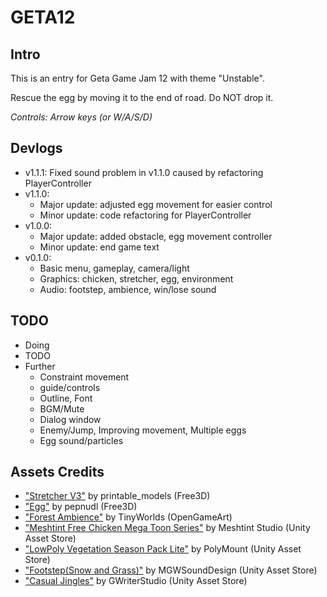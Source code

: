 # GETA12

## Intro
This is an entry for Geta Game Jam 12 with theme "Unstable"​​.

Rescue the egg by moving it to the end of road. Do NOT drop it.

*Controls: Arrow keys (or W/A/S/D)*

## Devlogs
* v1.1.1: Fixed sound problem in v1.1.0 caused by refactoring PlayerController
* v1.1.0:
    * Major update: adjusted egg movement for easier control
    * Minor update: code refactoring for PlayerController
* v1.0.0:
    * Major update: added obstacle, egg movement controller
    * Minor update: end game text
* v0.1.0:
    * Basic menu, gameplay, camera/light
    * Graphics: chicken, stretcher, egg, environment
    * Audio: footstep, ambience, win/lose sound

## TODO
* Doing
* TODO
* Further
    * Constraint movement
    * guide/controls
    * Outline, Font
    * BGM/Mute
    * Dialog window
    * Enemy/Jump, Improving movement, Multiple eggs
    * Egg sound/particles

## Assets Credits
* ["Stretcher V3"](https://free3d.com/3d-model/stretcher-v3--790632.html)
by printable_models (Free3D)
* ["Egg"](https://free3d.com/3d-models/egg)
by pepnudl (Free3D)
* ["Forest Ambience"](https://opengameart.org/content/forest-ambience)
by TinyWorlds (OpenGameArt)
* ["Meshtint Free Chicken Mega Toon Series"](https://assetstore.unity.com/packages/3d/characters/animals/meshtint-free-chicken-mega-toon-series-151842)
by Meshtint Studio (Unity Asset Store)
* ["LowPoly Vegetation Season Pack Lite"](https://assetstore.unity.com/packages/3d/vegetation/lowpoly-vegetation-season-pack-lite-96083)
by PolyMount (Unity Asset Store)
* ["Footstep(Snow and Grass)"](https://assetstore.unity.com/packages/audio/sound-fx/footstep-snow-and-grass-90678)
by MGWSoundDesign (Unity Asset Store)
* ["Casual Jingles"](https://assetstore.unity.com/packages/audio/music/casual-jingles-022420-163758)
by GWriterStudio (Unity Asset Store)
